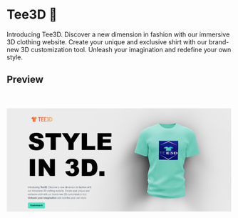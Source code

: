 # Tee3D 👕
Introducing Tee3D. Discover a new dimension in fashion with our immersive 3D clothing website. Create your unique and exclusive shirt with our brand-new 3D customization tool. Unleash your imagination and redefine your own style.

## Preview
<br>
<br>
<img src = "preview.png" >
